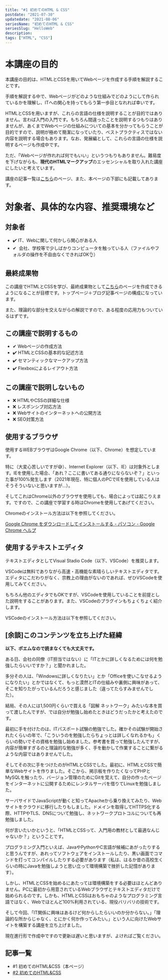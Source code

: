 ```yaml
---
title: "#1 初めてのHTML & CSS"
postdate: "2021-07-30"
updatedate: "2021-08-06"
seriesName: "初めてのHTML & CSS"
seriesSlug: "HelloWeb"
description: 
tags: ["HTML", "CSS"]
---
```


# 本講座の目的

本講座の目的は、HTMLとCSSを用いてWebページを作成する手順を解説することです。

手順を解説する中で、Webページがどのような仕組みでどのようにして作られているかを理解し、ITへの関心を持ってもらう第一歩目となれれば幸いです。

HTMLとCSSを用いますが、これらの言語の仕様を説明することが目的ではありません。言わば入門の入門です。もちろん間違ったことを説明するつもりはありませんが、あくまでWebページの仕組みについての基本を分かってもらうことが目的ですので、説明が極めて簡潔になっていたり、ベストプラクティスではない内容を説明する場合もあります。なお、発展編として、これらの言語の仕様を説明するページも作成中です。

ただ、「Webページが作れれば何でもいい」というつもりもありません。難易度を下げながらも、**現代のHTMLマークアップ**のエッセンシャルを取り入れた講座にしたいと考えています。

講座の記事一覧は[こちら](https://blog.toriwatari.work/series/HelloWeb/page/1/)のページ、また、本ページの下部にも記載してあります。

# 対象者、具体的な内容、推奨環境など

## 対象者

 - ✔️ IT、Webに関して何かしら関心がある人
 - ✔ ️ 会社、学校等で少しばかりコンピュータを触っている人（ファイルやフォルダの操作を不自由なくできればOK👌）

## 最終成果物

この講座でHTMLとCSSを学び、最終成果物として[こちら](http://potsunen.info/storehouse/GatsbyBlog/HelloWeb/SampleWebSite/)のページを作成できるようになることが目標です。トップページ＋ブログ記事ページの構成になっています。

また、理論的な部分を交えながらの解説ですので、ある程度の応用力もついているはずです。

## この講座で説明するもの

 - ✔ Webページの作成方法
 - ✔️ HTMLとCSSの基本的な記述方法
 - ✔️ セマンティックなマークアップ方法
 - ✔️ Flexboxによるレイアウト方法

## この講座で説明しないもの

 - ❌️ HTMLやCSSの詳細な仕様
 - ❌️ レスポンシブ対応方法
 - ❌️ Webサイトのインターネットへの公開方法
 - ❌️ SEO対策方法

## 使用するブラウザ

使用するWEBブラウザはGoogle Chrome（以下、Chrome）を想定しています。

特に（大変心苦しいですが😅）、Internet Explorer（以下、IE）は対象外とします。IEを使用した場合、「あれ？ここに書いてある通りにならないぞ？」といった事が100%発生します（2021年現在、特に個人のPCでIEを使用している人はそうそういないと思いますが…）。

そしてこれはChrome以外のブラウザを使用しても、場合によっては起こりえます。ですので、この講座で学習する時はChromeを使用してあげてください。

Chromeのインストール方法は以下を参照してください。

[Google Chrome をダウンロードしてインストールする - パソコン - Google Chrome ヘルプ](https://support.google.com/chrome/answer/95346?co=GENIE.Platform%3DDesktop&hl=ja)

## 使用するテキストエディタ

テキストエディタとしてVisual Stadio Code（以下、VSCode）を推奨します。

VSCodeは無料でありながら高速・高機能な素晴らしいテキストエディタです。エディタにこだわりがなく、宗教上の理由がないのであれば、ぜひVSCodeを使用してみてください。

もちろん他のエディタでもOKですが、VSCodeを使用していることを前提とした説明をすることがあります。また、VSCodeのプラグインもちょくちょく紹介します。

VSCodeのインストール方法は以下を参照してください。

## [余談]このコンテンツを立ち上げた経緯

**以下、ポエムなので読まなくても大丈夫です。**

ある日、会社の同僚（IT担当ではない）に「ITとかに詳しくなるためには何を勉強したらいいですか？」と聞かれました。

多分その人は、「Windowsに詳しくなりたい」とか「Officeを使いこなせるようになりたい」とかではなくて、もっと漠然とITの仕組みや裏側に興味があって、そこを知りたがっているんだろうと感じました（違ってたらすみませんでした）。

結局、その人には1,500円くらいで買える「図解 ネットワーク」みたいな本を買って渡したんですが、では自分が勉強し始めたときはどうだったかと考えたのです。

最初に手を付けたのは、ITパスポート試験の勉強でした。確かその試験が開始されたくらいの年で、「こういうのを勉強したらちょっとは詳しくなれるかも」くらいの勢いでその資格を勉強し始めました。参考書を買って勉強したんですが、内容が簡単すぎるのと理論的な勉強が多く、手を動かして作業することに繋がるような内容ではありませんでした。

そしてその次に手をつけたのがHTMLとCSSでした。最初に、HTMLとCSSで簡単なWebサイトを作りました。そこから、掲示板を作りたくなってPHPとMySQLを触ったり、バージョン管理のためにGitを覚えて、自分の作ったページをインターネットに公開するためにレンタルサーバを借りてLinuxを勉強しました。

サーバサイドでJavaScriptが動くと知ってApacheから乗り換えてみたり、Webサイトをクラウドに移行したりもしました。ドメインを取得してHTTPS化する際、HTTPやTLS、DNSについて勉強し、ネットワークプロトコルについても再勉強しました。

何が言いたいかというと、「HTMLとCSSって、入門用の教材として最適なんじゃないか？」ということです。

プログラミング入門といえば、JavaやPythonやC言語が候補にあがったりすると思うんですが、あれってソフトウェアをインストールしたり、黒い画面でコマンドを打ってコンパイルしたりする必要があります（私は、はるか昔の高校生くらいの時にJavaを勉強しようと思い立って環境構築で挫折した記憶があります）。

しかし、HTMLとCSSを始めるにあたっては環境構築をする必要はほとんどありません。PCに最初から用意されているWebブラウザとテキストエディタだけで始められるのです。しかも、HTMLとCSSはおもちゃのようなプログラミング言語ではなく、Webでほとんど100%利用されている、現役バリバリの技術です。

そして今回、「IT関係に興味はあるけど何からしたらいいのか分からない。」「理論的な所からじゃなく、とにかく何か作ってみたい。」という人に向けたWebサイトを構築する講座を立ち上げました。

現在進行形で作成中ですので更新は遅いと思いますが、よければご覧ください。

## 記事一覧

- \#1 初めてのHTML&CSS（本ページ）
- [#2 初めてのHTML&CSS](/HelloWeb/02)
<!--
- [#3 CSSでスタイリングする](/HelloWeb/03)
- [#4 HTMLの基本①（DOCTYPE宣言とhtml要素、head要素）](/HelloWeb/04)
- [#5 HTMLの基本②（h要素とp要素）](/HelloWeb/05/)
-->
